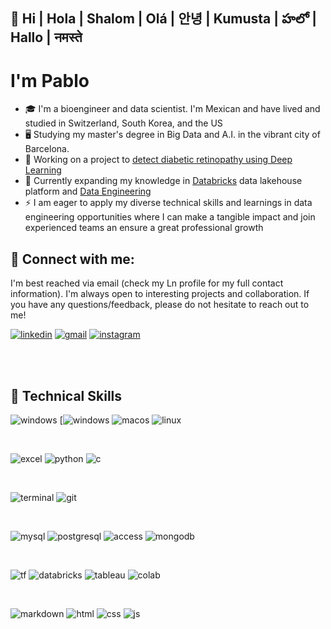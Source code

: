 ## 👋  Hi | Hola | Shalom | Olá | 안녕 | Kumusta | హలో  | Hallo | नमस्ते 

# I'm Pablo

- 🎓 I'm a bioengineer and data scientist. I'm Mexican and have lived and studied in Switzerland, South Korea, and the US
- 🖥️ Studying my master's degree in Big Data and A.I. in the vibrant city of Barcelona.
- 🔭 Working on a project to [detect diabetic retinopathy using Deep Learning](https://github.com/pablo-git8/retinopathy-detection)
- 🌱 Currently expanding my knowledge in [Databricks](https://www.databricks.com/resources/ebook/the-data-lakehouse-platform-for-dummies?scid=7018Y000001Fi0tQAC&utm_medium=paid+search&utm_source=google&utm_campaign=14925738952&utm_adgroup=133613219972&utm_content=ebook&utm_offer=the-data-lakehouse-platform-for-dummies&utm_ad=666067198475&utm_term=databricks&gclid=CjwKCAjw1t2pBhAFEiwA_-A-NCSnszo79mKL262f2hjHyoZo1v-R20inHRzu6iN08xs0DRyv7Srr9RoClT0QAvD_BwE) data lakehouse platform and [Data Engineering](https://www.oreilly.com/library/view/fundamentals-of-data/9781098108298/ch01.html)
- ⚡ I am eager to apply my diverse technical skills and learnings in data engineering opportunities where I can make a tangible impact and join experienced teams an ensure a great professional growth

## 🤝 Connect with me:

I'm best reached via email (check my Ln profile for my full contact information). I'm always open to interesting projects and collaboration. If you have any questions/feedback, please do not hesitate to reach out to me!

[![linkedin](https://skillicons.dev/icons?i=linkedin)](https://www.linkedin.com/in/myln-pablo/)
[![gmail](https://skillicons.dev/icons?i=gmail)](pablo.devdt@gmail.com)
[![instagram](https://skillicons.dev/icons?i=instagram)](https://www.instagram.com/pablovicruiz/?hl=en)

<br/>
<br/>

## 💼 Technical Skills

![windows](https://img.shields.io/badge/Windows-0078D6?style=for-the-badge&logo=windows&logoColor=white)
[![windows](https://skillicons.dev/icons?i=windows)
![macos](https://img.shields.io/badge/mac%20os-000000?style=for-the-badge&logo=apple&logoColor=white)
![linux](https://img.shields.io/badge/Linux-FCC624?style=for-the-badge&logo=linux&logoColor=black)

<br/>

![excel](https://img.shields.io/badge/Microsoft_Excel-217346?style=for-the-badge&logo=microsoft-excel&logoColor=white)
![python](https://img.shields.io/badge/Python-3776AB?style=for-the-badge&logo=python&logoColor=white)
![c](https://img.shields.io/badge/C%2B%2B-00599C?style=for-the-badge&logo=c%2B%2B&logoColor=white)

<br/>

![terminal](https://img.shields.io/badge/windows%20terminal-4D4D4D?style=for-the-badge&logo=windows%20terminal&logoColor=white)
![git](https://img.shields.io/badge/GIT-E44C30?style=for-the-badge&logo=git&logoColor=white)

<br/>

![mysql](https://img.shields.io/badge/MySQL-00000F?style=for-the-badge&logo=mysql&logoColor=white)
![postgresql](https://img.shields.io/badge/PostgreSQL-316192?style=for-the-badge&logo=postgresql&logoColor=white)
![access](https://img.shields.io/badge/Microsoft_Access-A4373A?style=for-the-badge&logo=microsoft-access&logoColor=white)
![mongodb](https://img.shields.io/badge/MongoDB-4EA94B?style=for-the-badge&logo=mongodb&logoColor=white)

</br>

![tf](https://img.shields.io/badge/TensorFlow-FF6F00?style=for-the-badge&logo=tensorflow&logoColor=white)
![databricks](https://img.shields.io/badge/Databricks-FF3621?style=for-the-badge&logo=Databricks&logoColor=white)
![tableau](https://img.shields.io/badge/Tableau-E97627?style=for-the-badge&logo=Tableau&logoColor=white)
![colab](https://img.shields.io/badge/Colab-F9AB00?style=for-the-badge&logo=googlecolab&color=525252)

</br>

![markdown](https://img.shields.io/badge/Markdown-000000?style=for-the-badge&logo=markdown&logoColor=white)
![html](https://img.shields.io/badge/HTML-239120?style=for-the-badge&logo=html5&logoColor=white)
![css](	https://img.shields.io/badge/CSS-239120?&style=for-the-badge&logo=css3&logoColor=white)
![js](https://img.shields.io/badge/JavaScript-323330?style=for-the-badge&logo=javascript&logoColor=F7DF1E)
